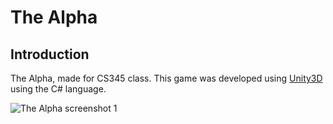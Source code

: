 # The Alpha
## Introduction
The Alpha, made for CS345 class. This game was developed using [Unity3D](https://unity3d.com/) using the C# language.

![The Alpha screenshot 1](screenshot/1.jpg)
